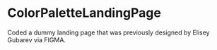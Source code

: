 # ColorPaletteLandingPage
Coded a dummy landing page that was previously designed by Elisey Gubarev via FIGMA.
